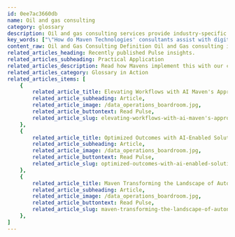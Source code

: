 ```yaml
---
id: 0ee7ac3660db
name: Oil and gas consulting
category: glossary
description: Oil and gas consulting services provide industry-specific expertise to enhance operational efficiency, profitability, and safety for energy sector companies, while facilitating the adoption of digital technologies.
key_words: ["\"How do Maven Technologies' consultants assist with digital transformation in oil and gas\"", "\"What are the business benefits of consulting in the oil and gas industry\"", "\"How can oil and gas companies increase efficiency through consulting\"", "\"What digital technologies are transforming the upstream oil and gas sector\"", "\"How do midstream companies improve infrastructure with Maven Technologies' consulting\"", "\"What strategies do oil and gas consultants recommend for pipeline integrity and leak detection\"", "\"How can downstream oil and gas operations benefit from technological consulting\"", "\"What role does Maven Technologies play in adopting alternative energy sources for oil and gas\"", "\"How does oil and gas consulting help navigate financial and regulatory pressures\"", "\"What is involved in creating a digital operations strategy for oil and gas companies\"."]
content_raw: Oil and Gas Consulting Definition Oil and Gas consulting is a specialised service offered by Maven Technologies, designed exclusively for professionals in the upstream, midstream and downstream energy sectors. Leveraging an intricate understanding of the industry, cutting-edge IT solutions, and proven best practices, our consultants strive to provide efficient and profitable strategies for leveraging the full potential of energy assets while ensuring safety and security. Business Benefits of Oil and Gas Consulting The solutions our consultants deliver are especially valuable in today's globalized and intensely competitive setting, with businesses simultaneously facing critical financial and regulatory pressures. Thus, oil and gas companies frequently turn to our industry experts to streamline operations, explore new growth paths, and adopt the latest digital technologies. For upstream producers involved in exploration and production, our consultants can offer critical guidance in forging a focused digital operations strategy or implementing comprehensive digital oil field programs. Midstream producers grappling with outdated infrastructure can benefit from our consulting expertise to enhance cost efficiency, manage risks, and address critical areas such as pipeline integrity and leak detection. Furthermore, Maven Technologies assists downstream producers in identifying operational bottlenecks and refining customer experience. We also provide insights into alternative energy sources, preparing businesses for a sustainable future. Through a strategic partnership with Maven Technologies, you can unlock productivity with solutions for the contemporary world, carving your niche in the energy sector. Witness the business benefits of elite technologies, implemented by seasoned professionals, as they guide your journey towards increased efficiency and profitability.
related_articles_heading: Recently published Pulse insights.
related_articles_subheading: Practical Application
related_articles_description: Read how Mavens implement this with our clients.
related_articles_category: Glossary in Action
related_articles_items: [
	{
		related_article_title: Elevating Workflows with AI Maven's Approach,
		related_article_subheading: Article,
		related_article_image: /data_operations_boardroom.jpg,
		related_article_buttontext: Read Pulse,
		related_article_slug: elevating-workflows-with-ai-maven's-approach
	},
	{
		related_article_title: Optimized Outcomes with AI-Enabled Solutions,
		related_article_subheading: Article,
		related_article_image: /data_operations_boardroom.jpg,
		related_article_buttontext: Read Pulse,
		related_article_slug: optimized-outcomes-with-ai-enabled-solutions
	},
	{
		related_article_title: Maven Transforming the Landscape of Autonomous Vehicles,
		related_article_subheading: Article,
		related_article_image: /data_operations_boardroom.jpg,
		related_article_buttontext: Read Pulse,
		related_article_slug: maven-transforming-the-landscape-of-autonomous-vehicles
	},
]
---
```

